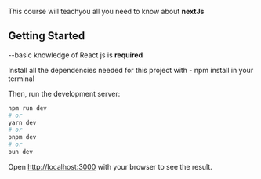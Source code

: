 This course will teachyou all you need to know about <strong>nextJs</strong>

## Getting Started <br />

--basic knowledge of
React js is <b>required</b>

Install all the dependencies needed for this project with - npm install in your terminal

Then, run the development server:

```bash
npm run dev
# or
yarn dev
# or
pnpm dev
# or
bun dev
```

Open [http://localhost:3000](http://localhost:3000) with your browser to see the result.
